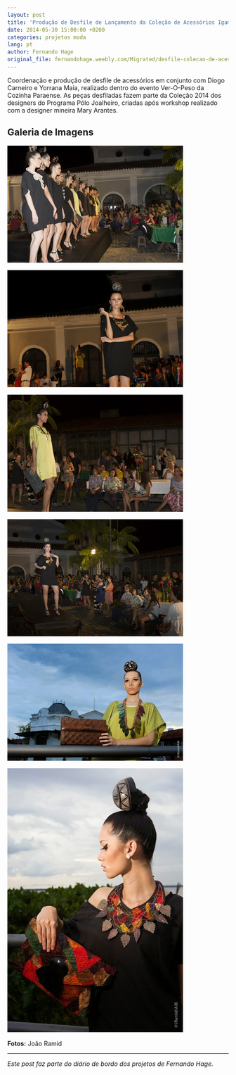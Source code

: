 ```yaml
---
layout: post
title: 'Produção de Desfile de Lançamento da Coleção de Acessórios Igama 2014'
date: 2014-05-30 15:00:00 +0200
categories: projetos moda
lang: pt
author: Fernando Hage
original_file: fernandohage.weebly.com/Migrated/desfile-colecao-de-acessorios-2014.html
---
```


Coordenação e produção de desfile de acessórios em conjunto com Diogo Carneiro e Yorrana Maia, realizado dentro do evento Ver-O-Peso da Cozinha Paraense. As peças desfiladas fazem parte da Coleção 2014 dos designers do Programa Pólo Joalheiro, criadas após workshop realizado com a designer mineira Mary Arantes.

## Galeria de Imagens

![Produção de Desfile de Lançamento da Coleção de Acessórios Igama 2014](/assets/images/producao-de-desfile-de-lancamento-da-colecao-de-acessorios-igama-2014-01.jpg)

![Produção de Desfile de Lançamento da Coleção de Acessórios Igama 2014](/assets/images/producao-de-desfile-de-lancamento-da-colecao-de-acessorios-igama-2014-02.jpg)

![Produção de Desfile de Lançamento da Coleção de Acessórios Igama 2014](/assets/images/producao-de-desfile-de-lancamento-da-colecao-de-acessorios-igama-2014-03.jpg)

![Produção de Desfile de Lançamento da Coleção de Acessórios Igama 2014](/assets/images/producao-de-desfile-de-lancamento-da-colecao-de-acessorios-igama-2014-04.jpg)

![Produção de Desfile de Lançamento da Coleção de Acessórios Igama 2014](/assets/images/producao-de-desfile-de-lancamento-da-colecao-de-acessorios-igama-2014-05.jpg)

![Produção de Desfile de Lançamento da Coleção de Acessórios Igama 2014](/assets/images/producao-de-desfile-de-lancamento-da-colecao-de-acessorios-igama-2014-06.jpg)

**Fotos:** João Ramid

---

*Este post faz parte do diário de bordo dos projetos de Fernando Hage.*
